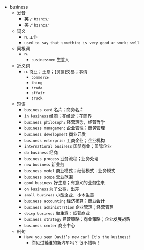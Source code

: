 - business
  - 发音
    - 英 `/ˈbɪznɪs/`
    - 美 `/ˈbɪznɪs/`
  - 词义
    - n. 工作
    - `used to say that something is very good or works well`
  - 同根词
    - n.
      - `businessmen` 生意人
  - 近义词
    - n. 商业；生意；[贸易]交易；事情
      - `commerce`
      - `thing`
      - `trade`
      - `affair`
      - `truck`
  - 短语
    - `business card` 名片；商务名片 
    - `in business` 经商；在经营；在商界 
    - `business philosophy` 经营理念，经营哲学 
    - `business management` 企业管理；商务管理 
    - `business development` 商业开发 
    - `business enterprise` 工商企业；企业机构 
    - `international business` 国际商业；国际企业 
    - `do business` 经商 
    - `business process` 业务流程；业务处理 
    - `new business` 新业务 
    - `business model` 商业模式；经营模式；业务模式 
    - `business scope` 营业范围 
    - `good business` 好生意；有意义的业务往来 
    - `on business` 为了公事，出差 
    - `small business` 小型企业，小本生意 
    - `business accounting` 经济核算；商业会计 
    - `business administration` 企业管理；经营管理 
    - `doing business` 做生意；经营商业 
    - `business strategy` 经营策略；商业策略；企业发展战略 
    - `business center` 商业中心 
  - 例句
    - `Have you seen David’s new car? It’s the business!`
      - 你见过戴维的新汽车吗？ 很不错啊！

